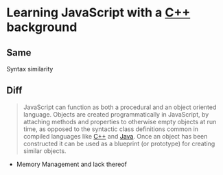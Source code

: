 # Learning JavaScript with a [C++][language-cplusplus] background

## Same

Syntax similarity

## Diff

> JavaScript can function as both a procedural and an object oriented language. Objects are created programmatically in JavaScript, by attaching methods and properties to otherwise empty objects at run time, as opposed to the syntactic class definitions common in compiled languages like [C++][language-cplusplus] and [Java][language-java]. Once an object has been constructed it can be used as a blueprint (or prototype) for creating similar objects.

- Memory Management and lack thereof

[language-cplusplus]: ../../cplusplus/README.md
[language-java]: ../../java/README.md

